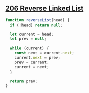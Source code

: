 ## [206 Reverse Linked List](https://leetcode.com/problems/reverse-linked-list/description/)

<!-- notecardId: 1741870233776 -->

```js
function reverseList(head) {
  if (!head) return null;

  let current = head;
  let prev = null;

  while (current) {
    const next = current.next;
    current.next = prev;
    prev = current;
    current = next;
  }

  return prev;
}
```
